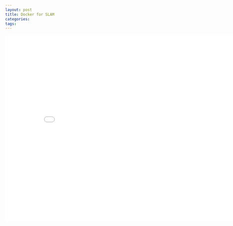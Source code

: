 ```yaml
---
layout: post
title: Docker for SLAM
categories:
tags:
---
```


<center><embed src="/pdfs/posts/Docker for SLAM.pdf" width="850" height="600"></center>
